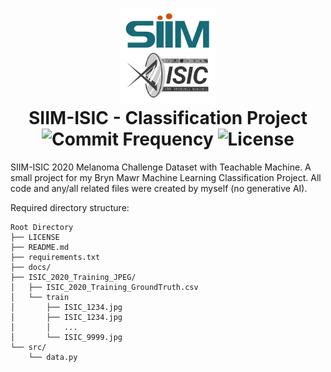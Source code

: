 <h1 align="center">
  <img src="https://github.com/Hudson-Liu/Melanoma-Classification/blob/main/docs/readme_logo.png" width="30%">
  <br>
  SIIM-ISIC - Classification Project
  <br>
  <img src="https://img.shields.io/github/commit-activity/y/Hudson-Liu/Melanoma-Classification?style=for-the-badge&labelColor=%23343434&color=%23156b74" alt="Commit Frequency">
  <img src="https://img.shields.io/github/license/Hudson-Liu/Melanoma-Classification?style=for-the-badge&labelColor=%23343434&color=%23ce530a" alt="License">
</h1>

SIIM-ISIC 2020 Melanoma Challenge Dataset with Teachable Machine. A small project for my Bryn Mawr Machine Learning Classification Project. All code and any/all related files were created by myself (no generative AI).

Required directory structure:
```shell
Root Directory
├── LICENSE
├── README.md
├── requirements.txt
├── docs/
├── ISIC_2020_Training_JPEG/
│   ├── ISIC_2020_Training_GroundTruth.csv
│   └── train
│       ├── ISIC_1234.jpg
│       ├── ISIC_1234.jpg
│       │   ...
│       └── ISIC_9999.jpg
└── src/
    └── data.py
```
